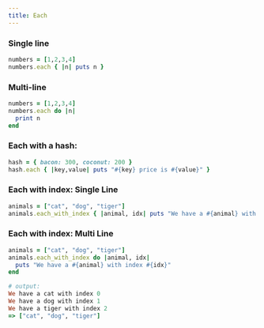 ```yaml
---
title: Each
---
```


### Single line
```rb
numbers = [1,2,3,4]
numbers.each { |n| puts n }
```

### Multi-line
```rb
numbers = [1,2,3,4]
numbers.each do |n|
  print n
end
```

### Each with a hash:
```rb
hash = { bacon: 300, coconut: 200 }
hash.each { |key,value| puts "#{key} price is #{value}" }
```

### Each with index: Single Line
```rb
animals = ["cat", "dog", "tiger"]
animals.each_with_index { |animal, idx| puts "We have a #{animal} with index #{idx}" }
```

### Each with index: Multi Line
```rb
animals = ["cat", "dog", "tiger"]
animals.each_with_index do |animal, idx|
  puts "We have a #{animal} with index #{idx}"
end

# output:
We have a cat with index 0
We have a dog with index 1
We have a tiger with index 2
=> ["cat", "dog", "tiger"]
```